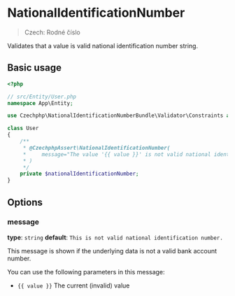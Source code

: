 # NationalIdentificationNumber

> Czech: Rodné číslo

Validates that a value is valid national identification number string.

## Basic usage

```php
<?php

// src/Entity/User.php
namespace App\Entity;

use Czechphp\NationalIdentificationNumberBundle\Validator\Constraints as CzechphpAssert;

class User
{
    /**
     * @CzechphpAssert\NationalIdentificationNumber(
     *     message="The value '{{ value }}' is not valid national identification number."
     * )
     */
    private $nationalIdentificationNumber;
}
```
## Options

### message

**type**: `string` **default**: `This is not valid national identification number.`

This message is shown if the underlying data is not a valid bank account number.

You can use the following parameters in this message:
* `{{ value }}` The current (invalid) value
